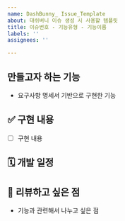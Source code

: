 ```yaml
---
name: DashBunny_ Issue_Template
about: 대쉬버니 이슈 생성 시 사용할 템플릿
title: 이슈번호 - 기능유형 - 기능이름
labels: ''
assignees: ''

---
```


## 만들고자 하는 기능
- 요구사항 명세서 기반으로 구현한 기능

## ✅ 구현 내용
- [ ] 구현 내용

## 🗓️ 개발 일정

## 💬 리뷰하고 싶은 점
- 기능과 관련해서 나누고 싶은 점